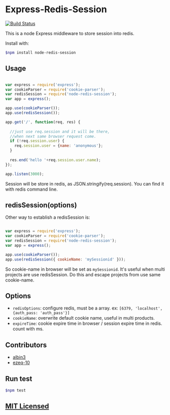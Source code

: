 Express-Redis-Session
====
[![Build Status](https://travis-ci.org/albin3/express-redis-session.svg?branch=master)](https://travis-ci.org/albin3/express-redis-session)

This is a node Express middleware to store session into redis.

Install with:

```sh
$npm install node-redis-session
```

## Usage

```js

var express = require('express');
var cookieParser = require('cookie-parser');
var redisSession = require('node-redis-session');
var app = express();

app.use(cookieParser());
app.use(redisSession());

app.get('/', function(req, res) {
	
  //just use req.session and it will be there,
  //when next same browser request come.
  if (!req.session.user) {
    req.session.user = {name: 'anonymous'};
  }
    
  res.end('hello '+req.session.user.name);
});

app.listen(3000);
```
Session will be store in redis, as JSON.stringify(req.session). You can find it with redis command line.

## redisSession(options)
Other way to establish a redisSession is: 

```js

var express = require('express');
var cookieParser = require('cookie-parser');
var redisSession = require('node-redis-session');
var app = express();

app.use(cookieParser());
app.use(redisSession({ cookieName: 'mySessionid' }));
```
So cookie-name in browser will be set as `mySessionid`. It's useful when multi projects are use redisSession. Do this and escape projects from use same cookie-name.

## Options

+ `redisOptions`: configure redis, must be a array. ex: `[6379, 'localhost', {auth_pass: 'auth_pass'}]`
+ `cookieName`: overwrite default cookie name, useful in multi products.
+ `expireTime`: cookie expire time in browser / session expire time in redis. count with ms.

## Contributors

- <a href="https://github.com/albin3">albin3</a>
- <a href="https://github.com/ezeq-10">ezeq-10</a>

## Run test

```sh
$npm test
```

## [MIT Licensed](LICENSE)
